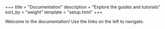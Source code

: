 +++
title = "Documentation"
description = "Explore the guides and tutorials"
sort_by = "weight"
template = "setup.html"
+++

Welcome to the documentation! Use the links on the left to navigate.
